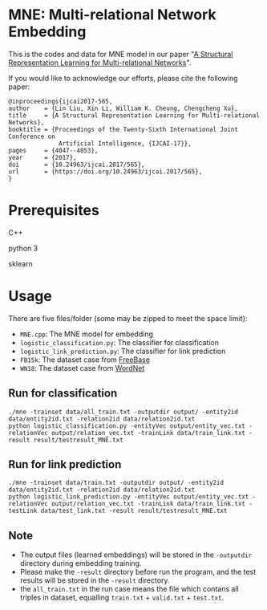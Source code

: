# MNE: Multi-relational Network Embedding
This is the codes and data for MNE model in our paper "[A Structural Representation Learning for Multi-relational Networks][1]".

If you would like to acknowledge our efforts, please cite the following paper:

    @inproceedings{ijcai2017-565,
    author    = {Lin Liu, Xin Li, William K. Cheung, Chengcheng Xu},
    title     = {A Structural Representation Learning for Multi-relational Networks},
    booktitle = {Proceedings of the Twenty-Sixth International Joint Conference on
                  Artificial Intelligence, {IJCAI-17}},
    pages     = {4047--4053},
    year      = {2017},
    doi       = {10.24963/ijcai.2017/565},
    url       = {https://doi.org/10.24963/ijcai.2017/565},
    }

# Prerequisites
C++

python 3

sklearn

# Usage
There are five files/folder (some may be zipped to meet the space limit):
- `MNE.cpp`: The MNE model for embedding
- `logistic_classification.py`: The classifier for classification
- `logistic_link_prediction.py`: The classifier for link prediction
- `FB15k`: The dataset case from [FreeBase][2]
- `WN18`: The dataset case from [WordNet][3]

## Run for classification
```shell
./mne -trainset data/all_train.txt -outputdir output/ -entity2id data/entity2id.txt -relation2id data/relation2id.txt
python logistic_classification.py -entityVec output/entity_vec.txt -relationVec output/relation_vec.txt -trainLink data/train_link.txt -result result/testresult_MNE.txt
```

## Run for link prediction
```shell
./mne -trainset data/train.txt -outputdir output/ -entity2id data/entity2id.txt -relation2id data/relation2id.txt
python logistic_link_prediction.py -entityVec output/entity_vec.txt -relationVec output/relation_vec.txt -trainLink data/train_link.txt -testLink data/test_link.txt -result result/testresult_MNE.txt
```

## Note
- The output files (learned embeddings) will be stored in the `-outputdir ` directory during embedding training.
- Please make the `-result` directory before run the program, and the test results will be stored in the `-result` directory.
- the `all_train.txt` in the run case means the file which contans all triples in dataset, equalling `train.txt` + `valid.txt` + `test.txt`.



[1]: https://www.ijcai.org/proceedings/2017/565
[2]: http://dl.acm.org/citation.cfm?id=1376746
[3]: http://dl.acm.org/citation.cfm?id=219748
